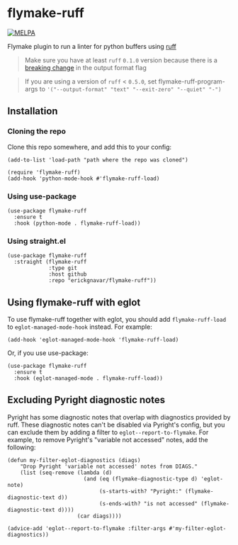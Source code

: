 # flymake-ruff

[![MELPA](https://melpa.org/packages/flymake-ruff-badge.svg)](https://melpa.org/#/flymake-ruff)

Flymake plugin to run a linter for python buffers using [ruff](https://github.com/charliermarsh/ruff)

> Make sure you have at least `ruff` `0.1.0` version because there is a [breaking change](https://github.com/astral-sh/ruff/blob/main/BREAKING_CHANGES.md#010) in the output format flag

> If you are using a version of `ruff` < `0.5.0`, set flymake-ruff-program-args to  `'("--output-format" "text" "--exit-zero" "--quiet" "-")`
## Installation

### Cloning the repo

Clone this repo somewhere, and add this to your config:

```elisp
(add-to-list 'load-path "path where the repo was cloned")

(require 'flymake-ruff)
(add-hook 'python-mode-hook #'flymake-ruff-load)
```

### Using use-package

```emacs-lisp
(use-package flymake-ruff
  :ensure t
  :hook (python-mode . flymake-ruff-load))
```

### Using straight.el

```emacs-lisp
(use-package flymake-ruff
  :straight (flymake-ruff
             :type git
             :host github
             :repo "erickgnavar/flymake-ruff"))
```

## Using flymake-ruff with eglot

To use flymake-ruff together with eglot, you should add `flymake-ruff-load` to
`eglot-managed-mode-hook` instead.   For example:

```emacs-lisp
(add-hook 'eglot-managed-mode-hook 'flymake-ruff-load)
```

Or, if you use use-package:

```emacs-lisp
(use-package flymake-ruff
  :ensure t
  :hook (eglot-managed-mode . flymake-ruff-load))
```

## Excluding Pyright diagnostic notes

Pyright has some diagnostic notes that overlap with diagnostics provided by
ruff. These diagnostic notes can't be disabled via Pyright's config, but you can
exclude them by adding a filter to `eglot--report-to-flymake`. For example, to
remove Pyright's "variable not accessed" notes, add the following:

```emacs-lisp
(defun my-filter-eglot-diagnostics (diags)
    "Drop Pyright 'variable not accessed' notes from DIAGS."
    (list (seq-remove (lambda (d)
                        (and (eq (flymake-diagnostic-type d) 'eglot-note)
                             (s-starts-with? "Pyright:" (flymake-diagnostic-text d))
                             (s-ends-with? "is not accessed" (flymake-diagnostic-text d))))
                      (car diags))))

(advice-add 'eglot--report-to-flymake :filter-args #'my-filter-eglot-diagnostics))
```

